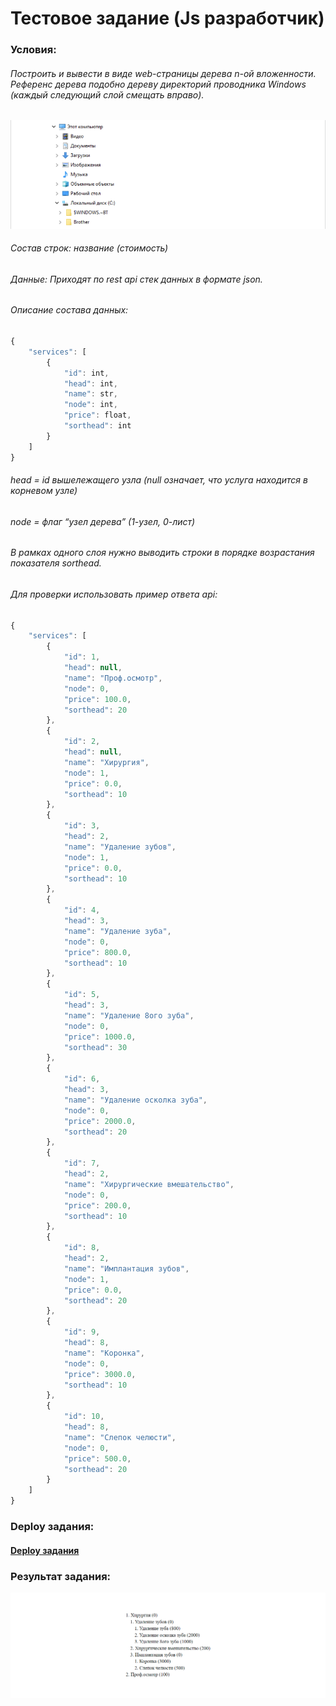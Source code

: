 # Тестовое задание (Js разработчик)
### Условия:

###### Построить и вывести в виде web-страницы дерева n-ой вложенности. Референс дерева подобно дереву директорий проводника Windows (каждый следующий слой смещать вправо). 
![Пример дерава Windows](https://github.com/BANDITOS86/my-img/blob/main/windows-tree.png?raw=true "Пример дерава Windows")

###### Состав строк: название (стоимость)
###### Данные: Приходят по rest api стек данных в формате json.
###### Описание состава данных:

```javascript
{
    "services": [
        {
            "id": int,
            "head": int,
            "name": str,
            "node": int,
            "price": float,
            "sorthead": int
        }
    ]
}
```

###### head = id вышележащего узла (null означает, что услуга находится в корневом узле)
###### node = флаг “узел дерева” (1-узел, 0-лист)
###### В рамках одного слоя нужно выводить строки в порядке возрастания показателя sorthead.
###### Для проверки использовать пример ответа api:

```javascript
{
    "services": [
        {
            "id": 1,
            "head": null,
            "name": "Проф.осмотр",
            "node": 0,
            "price": 100.0,
            "sorthead": 20
        },
        {
            "id": 2,
            "head": null,
            "name": "Хирургия",
            "node": 1,
            "price": 0.0,
            "sorthead": 10
        },
        {
            "id": 3,
            "head": 2,
            "name": "Удаление зубов",
            "node": 1,
            "price": 0.0,
            "sorthead": 10
        },
        {
            "id": 4,
            "head": 3,
            "name": "Удаление зуба",
            "node": 0,
            "price": 800.0,
            "sorthead": 10
        },
        {
            "id": 5,
            "head": 3,
            "name": "Удаление 8ого зуба",
            "node": 0,
            "price": 1000.0,
            "sorthead": 30
        },
        {
            "id": 6,
            "head": 3,
            "name": "Удаление осколка зуба",
            "node": 0,
            "price": 2000.0,
            "sorthead": 20
        },
        {
            "id": 7,
            "head": 2,
            "name": "Хирургические вмешательство",
            "node": 0,
            "price": 200.0,
            "sorthead": 10
        },
        {
            "id": 8,
            "head": 2,
            "name": "Имплантация зубов",
            "node": 1,
            "price": 0.0,
            "sorthead": 20
        },
        {
            "id": 9,
            "head": 8,
            "name": "Коронка",
            "node": 0,
            "price": 3000.0,
            "sorthead": 10
        },
        {
            "id": 10,
            "head": 8,
            "name": "Слепок челюсти",
            "node": 0,
            "price": 500.0,
            "sorthead": 20
        }
    ]
}
```
### Deploy задания:
#### [Deploy задания](https://banditos86.github.io/test-LiaiL-js-developer/ "Deploy задания")

### Результат задания:
[![My cv](https://github.com/BANDITOS86/my-img/blob/main/result.png?raw=true)](https://banditos86.github.io/test-LiaiL-js-developer/)
